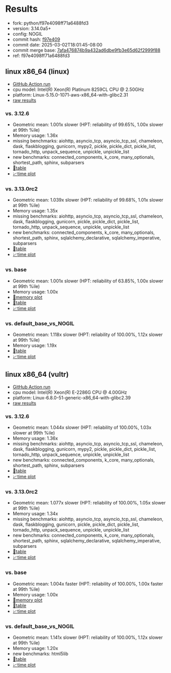 # Results

- fork: python/f97e4098ff71a6488fd3
- version: 3.14.0a5+
- config: NOGIL
- commit hash: [f97e409](https://github.com/python/cpython/commit/f97e409)
- commit date: 2025-03-02T18:01:45-08:00
- commit merge base: [7afa476874b9a432ad6dbe9fb3e65d62f2999f88](https://github.com/python/cpython/commit/7afa476874b9a432ad6dbe9fb3e65d62f2999f88)
- ref: f97e4098ff71a6488fd3

## linux x86_64 (linux)

- [GitHub Action run](https://github.com/facebookexperimental/free-threading-benchmarking/actions/runs/13624667507)
- cpu model: Intel(R) Xeon(R) Platinum 8259CL CPU @ 2.50GHz
- platform: Linux-5.15.0-1071-aws-x86_64-with-glibc2.31
- [raw results](bm-20250302-linux-x86_64-python-f97e4098ff71a6488fd3-3.14.0a5%2B-f97e409.json)

### vs. 3.12.6

- Geometric mean: 1.001x slower (HPT: reliability of 99.65%, 1.00x slower at 99th %ile)
- Memory usage: 1.36x
- missing benchmarks: aiohttp, asyncio_tcp, asyncio_tcp_ssl, chameleon, dask, flaskblogging, gunicorn, mypy2, pickle, pickle_dict, pickle_list, tornado_http, unpack_sequence, unpickle, unpickle_list
- new benchmarks: connected_components, k_core, many_optionals, shortest_path, sphinx, subparsers
- [📄table](bm-20250302-linux-x86_64-python-f97e4098ff71a6488fd3-3.14.0a5%2B-f97e409-vs-3.12.6.md)
- [📈time plot](bm-20250302-linux-x86_64-python-f97e4098ff71a6488fd3-3.14.0a5%2B-f97e409-vs-3.12.6.svg)

### vs. 3.13.0rc2

- Geometric mean: 1.039x slower (HPT: reliability of 99.68%, 1.01x slower at 99th %ile)
- Memory usage: 1.35x
- missing benchmarks: aiohttp, asyncio_tcp, asyncio_tcp_ssl, chameleon, dask, flaskblogging, gunicorn, pickle, pickle_dict, pickle_list, tornado_http, unpack_sequence, unpickle, unpickle_list
- new benchmarks: connected_components, k_core, many_optionals, shortest_path, sphinx, sqlalchemy_declarative, sqlalchemy_imperative, subparsers
- [📄table](bm-20250302-linux-x86_64-python-f97e4098ff71a6488fd3-3.14.0a5%2B-f97e409-vs-3.13.0rc2.md)
- [📈time plot](bm-20250302-linux-x86_64-python-f97e4098ff71a6488fd3-3.14.0a5%2B-f97e409-vs-3.13.0rc2.svg)

### vs. base

- Geometric mean: 1.001x slower (HPT: reliability of 63.85%, 1.00x slower at 99th %ile)
- Memory usage: 1.00x
- [🧠memory plot](bm-20250302-linux-x86_64-python-f97e4098ff71a6488fd3-3.14.0a5%2B-f97e409-vs-base-mem.svg)
- [📄table](bm-20250302-linux-x86_64-python-f97e4098ff71a6488fd3-3.14.0a5%2B-f97e409-vs-base.md)
- [📈time plot](bm-20250302-linux-x86_64-python-f97e4098ff71a6488fd3-3.14.0a5%2B-f97e409-vs-base.svg)

### vs. default_base_vs_NOGIL

- Geometric mean: 1.118x slower (HPT: reliability of 100.00%, 1.12x slower at 99th %ile)
- Memory usage: 1.19x
- [📄table](bm-20250302-linux-x86_64-python-f97e4098ff71a6488fd3-3.14.0a5%2B-f97e409-vs-default_base_vs_NOGIL.md)
- [📈time plot](bm-20250302-linux-x86_64-python-f97e4098ff71a6488fd3-3.14.0a5%2B-f97e409-vs-default_base_vs_NOGIL.svg)

## linux x86_64 (vultr)

- [GitHub Action run](https://github.com/facebookexperimental/free-threading-benchmarking/actions/runs/13624667507)
- cpu model: Intel(R) Xeon(R) E-2286G CPU @ 4.00GHz
- platform: Linux-6.8.0-51-generic-x86_64-with-glibc2.39
- [raw results](bm-20250302-vultr-x86_64-python-f97e4098ff71a6488fd3-3.14.0a5%2B-f97e409.json)

### vs. 3.12.6

- Geometric mean: 1.044x slower (HPT: reliability of 100.00%, 1.03x slower at 99th %ile)
- Memory usage: 1.36x
- missing benchmarks: aiohttp, asyncio_tcp, asyncio_tcp_ssl, chameleon, dask, flaskblogging, gunicorn, mypy2, pickle, pickle_dict, pickle_list, tornado_http, unpack_sequence, unpickle, unpickle_list
- new benchmarks: connected_components, k_core, many_optionals, shortest_path, sphinx, subparsers
- [📄table](bm-20250302-vultr-x86_64-python-f97e4098ff71a6488fd3-3.14.0a5%2B-f97e409-vs-3.12.6.md)
- [📈time plot](bm-20250302-vultr-x86_64-python-f97e4098ff71a6488fd3-3.14.0a5%2B-f97e409-vs-3.12.6.svg)

### vs. 3.13.0rc2

- Geometric mean: 1.077x slower (HPT: reliability of 100.00%, 1.05x slower at 99th %ile)
- Memory usage: 1.34x
- missing benchmarks: aiohttp, asyncio_tcp, asyncio_tcp_ssl, chameleon, dask, flaskblogging, gunicorn, pickle, pickle_dict, pickle_list, tornado_http, unpack_sequence, unpickle, unpickle_list
- new benchmarks: connected_components, k_core, many_optionals, shortest_path, sphinx, sqlalchemy_declarative, sqlalchemy_imperative, subparsers
- [📄table](bm-20250302-vultr-x86_64-python-f97e4098ff71a6488fd3-3.14.0a5%2B-f97e409-vs-3.13.0rc2.md)
- [📈time plot](bm-20250302-vultr-x86_64-python-f97e4098ff71a6488fd3-3.14.0a5%2B-f97e409-vs-3.13.0rc2.svg)

### vs. base

- Geometric mean: 1.004x faster (HPT: reliability of 100.00%, 1.00x faster at 99th %ile)
- Memory usage: 1.00x
- [🧠memory plot](bm-20250302-vultr-x86_64-python-f97e4098ff71a6488fd3-3.14.0a5%2B-f97e409-vs-base-mem.svg)
- [📄table](bm-20250302-vultr-x86_64-python-f97e4098ff71a6488fd3-3.14.0a5%2B-f97e409-vs-base.md)
- [📈time plot](bm-20250302-vultr-x86_64-python-f97e4098ff71a6488fd3-3.14.0a5%2B-f97e409-vs-base.svg)

### vs. default_base_vs_NOGIL

- Geometric mean: 1.141x slower (HPT: reliability of 100.00%, 1.12x slower at 99th %ile)
- Memory usage: 1.20x
- new benchmarks: html5lib
- [📄table](bm-20250302-vultr-x86_64-python-f97e4098ff71a6488fd3-3.14.0a5%2B-f97e409-vs-default_base_vs_NOGIL.md)
- [📈time plot](bm-20250302-vultr-x86_64-python-f97e4098ff71a6488fd3-3.14.0a5%2B-f97e409-vs-default_base_vs_NOGIL.svg)

